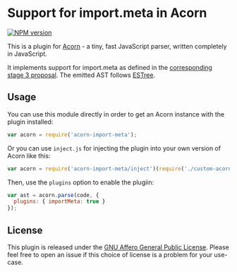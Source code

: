 # Support for import.meta in Acorn

[![NPM version](https://img.shields.io/npm/v/acorn-import-meta.svg)](https://www.npmjs.org/package/acorn-import-meta)

This is a plugin for [Acorn](http://marijnhaverbeke.nl/acorn/) - a tiny, fast JavaScript parser, written completely in JavaScript.

It implements support for import.meta as defined in the [corresponding stage 3 proposal](https://github.com/tc39/proposal-import-meta). The emitted AST follows [ESTree](https://github.com/estree/estree/blob/master/es2015.md#metaproperty).

## Usage

You can use this module directly in order to get an Acorn instance with the plugin installed:

```javascript
var acorn = require('acorn-import-meta');
```

Or you can use `inject.js` for injecting the plugin into your own version of Acorn like this:

```javascript
var acorn = require('acorn-import-meta/inject')(require('./custom-acorn'));
```

Then, use the `plugins` option to enable the plugiin:

```javascript
var ast = acorn.parse(code, {
  plugins: { importMeta: true }
});
```

## License

This plugin is released under the [GNU Affero General Public License](./LICENSE).
Please feel free to open an issue if this choice of license is a problem for your use-case.
